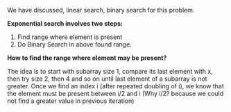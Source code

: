 We have discussed, linear search, binary search for this problem.

**Exponential search involves two steps:**
1) Find range where element is present
2) Do Binary Search in above found range.

**How to find the range where element may be present?**

The idea is to start with subarray size 1, compare its last element with x, then try size 2, then 4 and so on until last element of a subarray is not greater. 
Once we find an index i (after repeated doubling of i), we know that the element must be present between i/2 and i (Why i/2? because we could not find a greater value in previous iteration)
